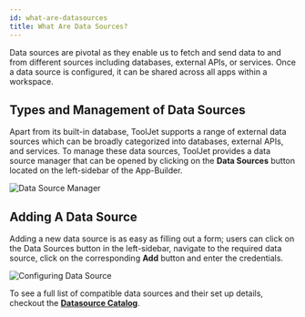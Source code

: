 ```yaml
---
id: what-are-datasources
title: What Are Data Sources?
---
```



Data sources are pivotal as they enable us to fetch and send data to and from different sources including databases, external APIs, or services. Once a data source is configured, it can be shared across all apps within a workspace.


<div>

## Types and Management of Data Sources

Apart from its built-in database, ToolJet supports a range of external data sources which can be broadly categorized into databases, external APIs, and services. To manage these data sources, ToolJet provides a data source manager that can be opened by clicking on the **Data Sources** button located on the left-sidebar of the App-Builder. 

<div style={{textAlign: 'center'}}>
    <img style={{padding: '10px'}} className="screenshot-full" src="/img/tooljet-concepts/what-are-datasources/data-source-manager.png" alt="Data Source Manager" />
</div>

</div>

<div>

## Adding A Data Source

Adding a new data source is as easy as filling out a form; users can click on the Data Sources button in the left-sidebar, navigate to the required data source, click on the corresponding **Add** button and enter the credentials.

<div style={{textAlign: 'center'}}>
    <img style={{padding: '10px'}} className="screenshot-full" src="/img/tooljet-concepts/what-are-datasources/configure-data-source.gif" alt="Configuring Data Source" />
</div>

</div>

To see a full list of compatible data sources and their set up details, checkout the **[Datasource Catalog](/docs/data-sources/overview)**.



